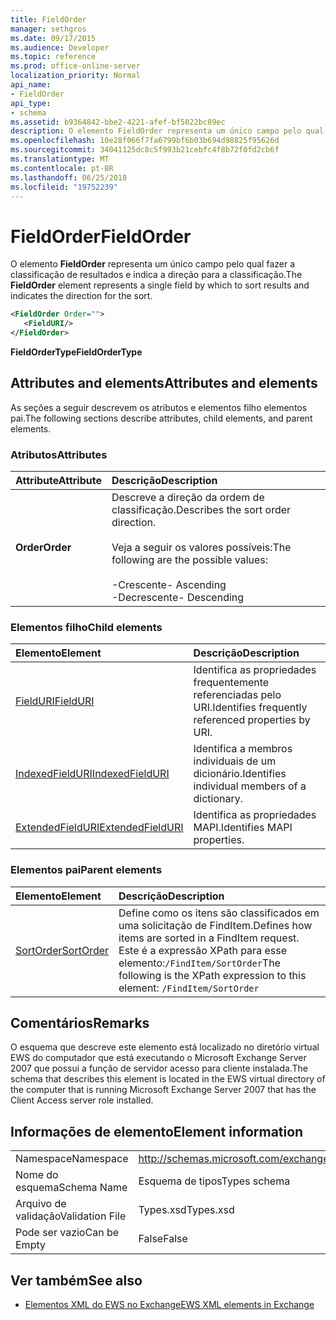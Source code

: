 ```yaml
---
title: FieldOrder
manager: sethgros
ms.date: 09/17/2015
ms.audience: Developer
ms.topic: reference
ms.prod: office-online-server
localization_priority: Normal
api_name:
- FieldOrder
api_type:
- schema
ms.assetid: b9364842-bbe2-4221-afef-bf5022bc89ec
description: O elemento FieldOrder representa um único campo pelo qual fazer a classificação de resultados e indica a direção para a classificação.
ms.openlocfilehash: 10e28f066f7fa6799bf6b03b694d98825f95626d
ms.sourcegitcommit: 34041125dc8c5f993b21cebfc4f8b72f0fd2cb6f
ms.translationtype: MT
ms.contentlocale: pt-BR
ms.lasthandoff: 06/25/2018
ms.locfileid: "19752239"
---
```

# <a name="fieldorder"></a><span data-ttu-id="21d3b-103">FieldOrder</span><span class="sxs-lookup"><span data-stu-id="21d3b-103">FieldOrder</span></span>

<span data-ttu-id="21d3b-104">O elemento **FieldOrder** representa um único campo pelo qual fazer a classificação de resultados e indica a direção para a classificação.</span><span class="sxs-lookup"><span data-stu-id="21d3b-104">The **FieldOrder** element represents a single field by which to sort results and indicates the direction for the sort.</span></span> 
  
```xml
<FieldOrder Order="">
   <FieldURI/>
</FieldOrder>
```

 <span data-ttu-id="21d3b-105">**FieldOrderType**</span><span class="sxs-lookup"><span data-stu-id="21d3b-105">**FieldOrderType**</span></span>
## <a name="attributes-and-elements"></a><span data-ttu-id="21d3b-106">Attributes and elements</span><span class="sxs-lookup"><span data-stu-id="21d3b-106">Attributes and elements</span></span>

<span data-ttu-id="21d3b-107">As seções a seguir descrevem os atributos e elementos filho elementos pai.</span><span class="sxs-lookup"><span data-stu-id="21d3b-107">The following sections describe attributes, child elements, and parent elements.</span></span>
  
### <a name="attributes"></a><span data-ttu-id="21d3b-108">Atributos</span><span class="sxs-lookup"><span data-stu-id="21d3b-108">Attributes</span></span>

|<span data-ttu-id="21d3b-109">**Attribute**</span><span class="sxs-lookup"><span data-stu-id="21d3b-109">**Attribute**</span></span>|<span data-ttu-id="21d3b-110">**Descrição**</span><span class="sxs-lookup"><span data-stu-id="21d3b-110">**Description**</span></span>|
|:-----|:-----|
|<span data-ttu-id="21d3b-111">**Order**</span><span class="sxs-lookup"><span data-stu-id="21d3b-111">**Order**</span></span> <br/> | <span data-ttu-id="21d3b-112">Descreve a direção da ordem de classificação.</span><span class="sxs-lookup"><span data-stu-id="21d3b-112">Describes the sort order direction.</span></span><br/><br/> <span data-ttu-id="21d3b-113">Veja a seguir os valores possíveis:</span><span class="sxs-lookup"><span data-stu-id="21d3b-113">The following are the possible values:</span></span> <br/> <br/><span data-ttu-id="21d3b-114">-Crescente</span><span class="sxs-lookup"><span data-stu-id="21d3b-114">-  Ascending</span></span>  <br/><span data-ttu-id="21d3b-115">-Decrescente</span><span class="sxs-lookup"><span data-stu-id="21d3b-115">-  Descending</span></span>  <br/> |
   
### <a name="child-elements"></a><span data-ttu-id="21d3b-116">Elementos filho</span><span class="sxs-lookup"><span data-stu-id="21d3b-116">Child elements</span></span>

|<span data-ttu-id="21d3b-117">**Elemento**</span><span class="sxs-lookup"><span data-stu-id="21d3b-117">**Element**</span></span>|<span data-ttu-id="21d3b-118">**Descrição**</span><span class="sxs-lookup"><span data-stu-id="21d3b-118">**Description**</span></span>|
|:-----|:-----|
|[<span data-ttu-id="21d3b-119">FieldURI</span><span class="sxs-lookup"><span data-stu-id="21d3b-119">FieldURI</span></span>](fielduri.md) <br/> |<span data-ttu-id="21d3b-120">Identifica as propriedades frequentemente referenciadas pelo URI.</span><span class="sxs-lookup"><span data-stu-id="21d3b-120">Identifies frequently referenced properties by URI.</span></span>  <br/> |
|[<span data-ttu-id="21d3b-121">IndexedFieldURI</span><span class="sxs-lookup"><span data-stu-id="21d3b-121">IndexedFieldURI</span></span>](indexedfielduri.md) <br/> |<span data-ttu-id="21d3b-122">Identifica a membros individuais de um dicionário.</span><span class="sxs-lookup"><span data-stu-id="21d3b-122">Identifies individual members of a dictionary.</span></span>  <br/> |
|[<span data-ttu-id="21d3b-123">ExtendedFieldURI</span><span class="sxs-lookup"><span data-stu-id="21d3b-123">ExtendedFieldURI</span></span>](extendedfielduri.md) <br/> |<span data-ttu-id="21d3b-124">Identifica as propriedades MAPI.</span><span class="sxs-lookup"><span data-stu-id="21d3b-124">Identifies MAPI properties.</span></span>  <br/> |
   
### <a name="parent-elements"></a><span data-ttu-id="21d3b-125">Elementos pai</span><span class="sxs-lookup"><span data-stu-id="21d3b-125">Parent elements</span></span>

|<span data-ttu-id="21d3b-126">**Elemento**</span><span class="sxs-lookup"><span data-stu-id="21d3b-126">**Element**</span></span>|<span data-ttu-id="21d3b-127">**Descrição**</span><span class="sxs-lookup"><span data-stu-id="21d3b-127">**Description**</span></span>|
|:-----|:-----|
|[<span data-ttu-id="21d3b-128">SortOrder</span><span class="sxs-lookup"><span data-stu-id="21d3b-128">SortOrder</span></span>](sortorder.md) <br/> |<span data-ttu-id="21d3b-129">Define como os itens são classificados em uma solicitação de FindItem.</span><span class="sxs-lookup"><span data-stu-id="21d3b-129">Defines how items are sorted in a FindItem request.</span></span>  <br/> <span data-ttu-id="21d3b-130">Este é a expressão XPath para esse elemento:`/FindItem/SortOrder`</span><span class="sxs-lookup"><span data-stu-id="21d3b-130">The following is the XPath expression to this element:  `/FindItem/SortOrder`</span></span> <br/> |
   
## <a name="remarks"></a><span data-ttu-id="21d3b-131">Comentários</span><span class="sxs-lookup"><span data-stu-id="21d3b-131">Remarks</span></span>

<span data-ttu-id="21d3b-132">O esquema que descreve este elemento está localizado no diretório virtual EWS do computador que está executando o Microsoft Exchange Server 2007 que possui a função de servidor acesso para cliente instalada.</span><span class="sxs-lookup"><span data-stu-id="21d3b-132">The schema that describes this element is located in the EWS virtual directory of the computer that is running Microsoft Exchange Server 2007 that has the Client Access server role installed.</span></span>
  
## <a name="element-information"></a><span data-ttu-id="21d3b-133">Informações de elemento</span><span class="sxs-lookup"><span data-stu-id="21d3b-133">Element information</span></span>

|||
|:-----|:-----|
|<span data-ttu-id="21d3b-134">Namespace</span><span class="sxs-lookup"><span data-stu-id="21d3b-134">Namespace</span></span>  <br/> |http://schemas.microsoft.com/exchange/services/2006/types  <br/> |
|<span data-ttu-id="21d3b-135">Nome do esquema</span><span class="sxs-lookup"><span data-stu-id="21d3b-135">Schema Name</span></span>  <br/> |<span data-ttu-id="21d3b-136">Esquema de tipos</span><span class="sxs-lookup"><span data-stu-id="21d3b-136">Types schema</span></span>  <br/> |
|<span data-ttu-id="21d3b-137">Arquivo de validação</span><span class="sxs-lookup"><span data-stu-id="21d3b-137">Validation File</span></span>  <br/> |<span data-ttu-id="21d3b-138">Types.xsd</span><span class="sxs-lookup"><span data-stu-id="21d3b-138">Types.xsd</span></span>  <br/> |
|<span data-ttu-id="21d3b-139">Pode ser vazio</span><span class="sxs-lookup"><span data-stu-id="21d3b-139">Can be Empty</span></span>  <br/> |<span data-ttu-id="21d3b-140">False</span><span class="sxs-lookup"><span data-stu-id="21d3b-140">False</span></span>  <br/> |
   
## <a name="see-also"></a><span data-ttu-id="21d3b-141">Ver também</span><span class="sxs-lookup"><span data-stu-id="21d3b-141">See also</span></span>

- [<span data-ttu-id="21d3b-142">Elementos XML do EWS no Exchange</span><span class="sxs-lookup"><span data-stu-id="21d3b-142">EWS XML elements in Exchange</span></span>](ews-xml-elements-in-exchange.md)

